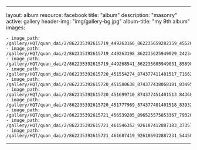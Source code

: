 
---
layout: album
resource: facebook
title: "album"
description: "masonry"
active: gallery
header-img: "img/gallery-bg.jpg"
album-title: "my 9th album"
images:
    
    - image_path: /gallery/HQT/quan_dai/2/862235392615719_449263166_862235659282359_4552680483078328301_n.jpg
    - image_path: /gallery/HQT/quan_dai/2/862235392615719_449263198_862235625949029_2423406639582632070_n.jpg
    - image_path: /gallery/HQT/quan_dai/2/862235392615719_449268541_862235605949031_8589047703231996308_n.jpg
    - image_path: /gallery/HQT/quan_dai/2/862235392615720_451554274_874377411401517_7166240105413272040_n.jpg
    - image_path: /gallery/HQT/quan_dai/2/862235392615720_451580638_874377438068181_8349507321371714559_n.jpg
    - image_path: /gallery/HQT/quan_dai/2/862235392615720_451699710_874377451401513_8436884744211678839_n.jpg
    - image_path: /gallery/HQT/quan_dai/2/862235392615720_451777969_874377401401518_839324631495226478_n.jpg
    - image_path: /gallery/HQT/quan_dai/2/862235392615721_456539205_896525575853367_7932052501134400857_n.jpg
    - image_path: /gallery/HQT/quan_dai/2/862235392615721_461546352_926187412887183_3735799258320225372_n.jpg
    - image_path: /gallery/HQT/quan_dai/2/862235392615721_461687419_926186932887231_5445096246588300252_n.jpg
---